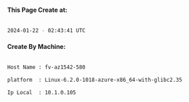 
   
#### This Page Create at:

```bash

2024-01-22 - 02:43:41 UTC

```

#### Create By Machine:

```bash

Host Name : fv-az1542-580

platform  : Linux-6.2.0-1018-azure-x86_64-with-glibc2.35

Ip Local  : 10.1.0.105

```

